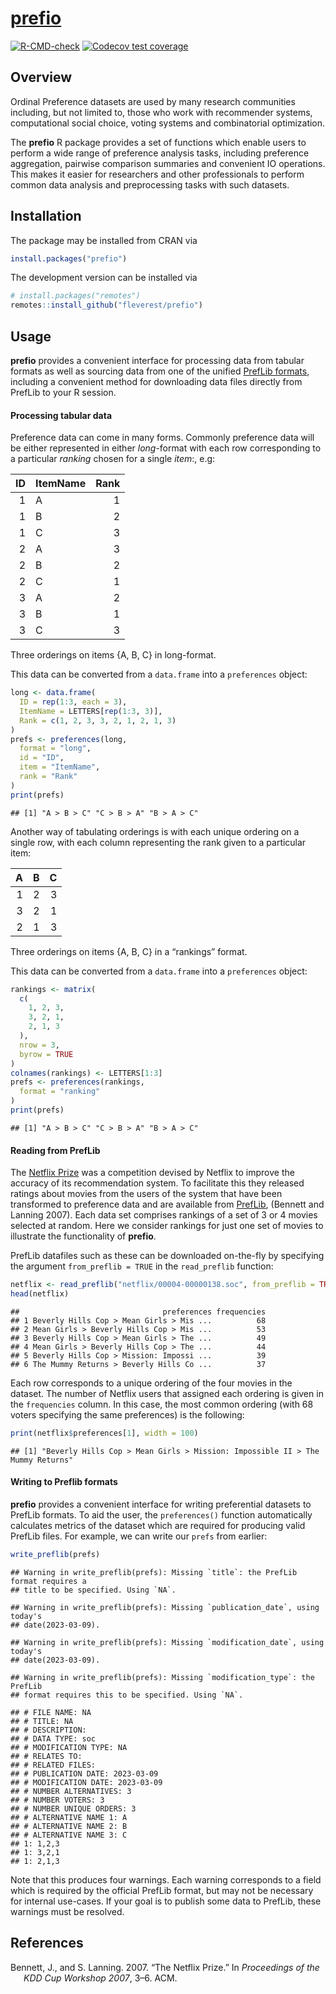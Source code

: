 
# [prefio](https://fleverest.github.io/prefio/)

<!-- badges: start -->

[![R-CMD-check](https://github.com/fleverest/prefio/actions/workflows/R-CMD-check.yaml/badge.svg)](https://github.com/fleverest/prefio/actions/workflows/R-CMD-check.yaml)
[![Codecov test
coverage](https://codecov.io/gh/fleverest/prefio/branch/main/graph/badge.svg)](https://app.codecov.io/gh/fleverest/prefio?branch=main)
<!-- badges: end -->

## Overview

Ordinal Preference datasets are used by many research communities
including, but not limited to, those who work with recommender systems,
computational social choice, voting systems and combinatorial
optimization.

The **prefio** R package provides a set of functions which enable users
to perform a wide range of preference analysis tasks, including
preference aggregation, pairwise comparison summaries and convenient IO
operations. This makes it easier for researchers and other professionals
to perform common data analysis and preprocessing tasks with such
datasets.

## Installation

The package may be installed from CRAN via

``` r
install.packages("prefio")
```

The development version can be installed via

``` r
# install.packages("remotes")
remotes::install_github("fleverest/prefio")
```

## Usage

**prefio** provides a convenient interface for processing data from
tabular formats as well as sourcing data from one of the unified
[PrefLib formats](https://www.preflib.org/format/), including a
convenient method for downloading data files directly from PrefLib to
your R session.

#### Processing tabular data

Preference data can come in many forms. Commonly preference data will be
either represented in either *long*-format with each row corresponding
to a particular *ranking* chosen for a single *item*:, e.g:

|  ID | ItemName | Rank |
|----:|:---------|-----:|
|   1 | A        |    1 |
|   1 | B        |    2 |
|   1 | C        |    3 |
|   2 | A        |    3 |
|   2 | B        |    2 |
|   2 | C        |    1 |
|   3 | A        |    2 |
|   3 | B        |    1 |
|   3 | C        |    3 |

Three orderings on items {A, B, C} in long-format.

This data can be converted from a `data.frame` into a `preferences`
object:

``` r
long <- data.frame(
  ID = rep(1:3, each = 3),
  ItemName = LETTERS[rep(1:3, 3)],
  Rank = c(1, 2, 3, 3, 2, 1, 2, 1, 3)
)
prefs <- preferences(long,
  format = "long",
  id = "ID",
  item = "ItemName",
  rank = "Rank"
)
print(prefs)
```

    ## [1] "A > B > C" "C > B > A" "B > A > C"

Another way of tabulating orderings is with each unique ordering on a
single row, with each column representing the rank given to a particular
item:

|   A |   B |   C |
|----:|----:|----:|
|   1 |   2 |   3 |
|   3 |   2 |   1 |
|   2 |   1 |   3 |

Three orderings on items {A, B, C} in a “rankings” format.

This data can be converted from a `data.frame` into a `preferences`
object:

``` r
rankings <- matrix(
  c(
    1, 2, 3,
    3, 2, 1,
    2, 1, 3
  ),
  nrow = 3,
  byrow = TRUE
)
colnames(rankings) <- LETTERS[1:3]
prefs <- preferences(rankings,
  format = "ranking"
)
print(prefs)
```

    ## [1] "A > B > C" "C > B > A" "B > A > C"

#### Reading from PrefLib

The [Netflix Prize](https://en.wikipedia.org/wiki/Netflix_Prize) was a
competition devised by Netflix to improve the accuracy of its
recommendation system. To facilitate this they released ratings about
movies from the users of the system that have been transformed to
preference data and are available from
[PrefLib](https://www.preflib.org/data/ED/00004/), (Bennett and Lanning
2007). Each data set comprises rankings of a set of 3 or 4 movies
selected at random. Here we consider rankings for just one set of movies
to illustrate the functionality of **prefio**.

PrefLib datafiles such as these can be downloaded on-the-fly by
specifying the argument `from_preflib = TRUE` in the `read_preflib`
function:

``` r
netflix <- read_preflib("netflix/00004-00000138.soc", from_preflib = TRUE)
head(netflix)
```

    ##                                preferences frequencies
    ## 1 Beverly Hills Cop > Mean Girls > Mis ...          68
    ## 2 Mean Girls > Beverly Hills Cop > Mis ...          53
    ## 3 Beverly Hills Cop > Mean Girls > The ...          49
    ## 4 Mean Girls > Beverly Hills Cop > The ...          44
    ## 5 Beverly Hills Cop > Mission: Impossi ...          39
    ## 6 The Mummy Returns > Beverly Hills Co ...          37

Each row corresponds to a unique ordering of the four movies in the
dataset. The number of Netflix users that assigned each ordering is
given in the `frequencies` column. In this case, the most common
ordering (with 68 voters specifying the same preferences) is the
following:

``` r
print(netflix$preferences[1], width = 100)
```

    ## [1] "Beverly Hills Cop > Mean Girls > Mission: Impossible II > The Mummy Returns"

#### Writing to Preflib formats

**prefio** provides a convenient interface for writing preferential
datasets to PrefLib formats. To aid the user, the `preferences()`
function automatically calculates metrics of the dataset which are
required for producing valid PrefLib files. For example, we can write
our `prefs` from earlier:

``` r
write_preflib(prefs)
```

    ## Warning in write_preflib(prefs): Missing `title`: the PrefLib format requires a
    ## title to be specified. Using `NA`.

    ## Warning in write_preflib(prefs): Missing `publication_date`, using today's
    ## date(2023-03-09).

    ## Warning in write_preflib(prefs): Missing `modification_date`, using today's
    ## date(2023-03-09).

    ## Warning in write_preflib(prefs): Missing `modification_type`: the PrefLib
    ## format requires this to be specified. Using `NA`.

    ## # FILE NAME: NA
    ## # TITLE: NA
    ## # DESCRIPTION: 
    ## # DATA TYPE: soc
    ## # MODIFICATION TYPE: NA
    ## # RELATES TO: 
    ## # RELATED FILES: 
    ## # PUBLICATION DATE: 2023-03-09
    ## # MODIFICATION DATE: 2023-03-09
    ## # NUMBER ALTERNATIVES: 3
    ## # NUMBER VOTERS: 3
    ## # NUMBER UNIQUE ORDERS: 3
    ## # ALTERNATIVE NAME 1: A
    ## # ALTERNATIVE NAME 2: B
    ## # ALTERNATIVE NAME 3: C
    ## 1: 1,2,3
    ## 1: 3,2,1
    ## 1: 2,1,3

Note that this produces four warnings. Each warning corresponds to a
field which is required by the official PrefLib format, but may not be
necessary for internal use-cases. If your goal is to publish some data
to PrefLib, these warnings must be resolved.

## References

<div id="refs" class="references csl-bib-body hanging-indent">

<div id="ref-Bennett2007" class="csl-entry">

Bennett, J., and S. Lanning. 2007. “The Netflix Prize.” In
*<span class="nocase">Proceedings of the KDD Cup Workshop 2007</span>*,
3–6. ACM.

</div>

</div>
